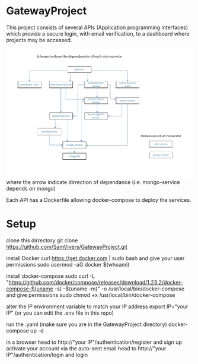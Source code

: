 # GatewayProject

This project consists of several APIs (Application programming interfaces) which provide a secure login, with email verification, to a dashboard where projects may be accessed.

![alt text](https://raw.githubusercontent.com/SamVivers/images/master/MicroservicesSchema.jpg)
where the arrow indicate dirrection of dependance (i.e. mongo-service depends on mongo)

Each API has a Dockerfile allowing docker-compose to deploy the services.

# Setup

clone this dirrectory
git clone https://github.com/SamVivers/GatewayProject.git

install Docker
curl https://get.docker.com | sudo bash
and give your user permissions
sudo usermod -aG docker $(whoami)
  
install docker-compose
sudo curl -L "https://github.com/docker/compose/releases/download/1.23.2/docker-compose-$(uname -s) -$(uname -m)" -o /usr/local/bin/docker-compose
and give permissions
sudo chmod +x /usr/local/bin/docker-compose

alter the IP environment variable to match your IP address
export IP="your IP" (or you can edit the .env file in this repo)

run the .yaml (make sure you are in the GatewayProject directory)
docker-compose up -d
  
in a browser head to http://"your IP"/authentication/register and sign up
activate your account via the auto-sent email
head to http://"your IP"/authentication/login and login
